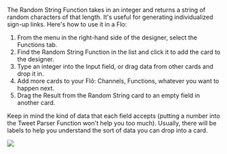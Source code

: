 The Random String Function takes in an integer and returns a string of random characters of that length. It's useful for generating individualized sign-up links. Here's how to use it in a Flo:

1. From the menu in the right-hand side of the designer, select the Functions tab.
2. Find the Random String Function in the list and click it to add the card to the designer. 
3. Type an integer into the Input field, or drag data from other cards and drop it in. 
4. Add more cards to your Flõ: Channels, Functions, whatever you want to happen next. 
5. Drag the Result from the Random String card to an empty field in another card.  
 
Keep in mind the kind of data that each field accepts (putting a number into the Tweet Parser Function won't help you too much). Usually, there will be labels to help you understand the sort of data you can drop into a card. 

<div>
    <div style="width: 60%; float: left; margin-right: 10px">
    </div>
    <div style="width: 30%, float: left">
    	 <img src="
https://s3.amazonaws.com/azuqua_static/help-center/Functions/random-string.png"></img>
    </div>
</div>
